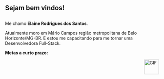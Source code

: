 ## Sejam bem vindos!  <h2>

Me chamo **Elaine Rodrigues dos Santos**.

Atualmente moro em Mário Campos região metropolitana de Belo Horizonte/MG-BR.
E estou me capacitando para me tornar uma Desenvolvedora Full-Stack. 


**Metas a curto prazo:**

<img align="right" alt="GIF" src="https://octocat-generator-assets.githubusercontent.com/my-octocat-1623688364333.png" width="48px" width="400px" />
